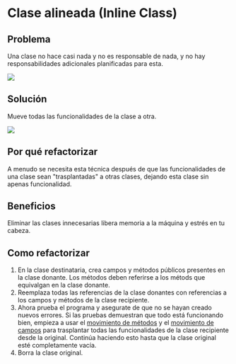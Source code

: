 # Clase alineada (Inline Class)

## Problema

Una clase no hace casi nada y no es responsable de nada, y no hay responsabilidades adicionales planificadas para esta.

![](https://refactoring.guru/images/refactoring/diagrams/Inline%20Class%20-%20Before.png?id=717d80baaa902d09acbaa55fd0539638https://refactoring.guru/images/refactoring/diagrams/Move%20Field%20-%20Before.png?id=b58c81b01a0c4ef8659f92cc64fa51a)

## Solución

Mueve todas las funcionalidades de la clase a otra.

![](https://refactoring.guru/images/refactoring/diagrams/Inline%20Class%20-%20After.png?id=7cb7db0fe2ab0d17f067d411f9e98f15https://refactoring.guru/images/refactoring/diagrams/Move%20Field%20-%20After.png?id=d7c21af94ec9df17575373bae745e96)

## Por qué refactorizar

A menudo se necesita esta técnica después de que las funcionalidades de una clase sean "trasplantadas" a otras clases, dejando esta clase sin apenas funcionalidad.

## Beneficios

Eliminar las clases innecesarias libera memoria a la máquina y estrés en tu cabeza.

## Como refactorizar

1. En la clase destinataria, crea campos y métodos públicos presentes en la clase donante. Los métodos deben referirse a los métods que equivalgan en la clase donante.
2. Reemplaza todas las referencias de la clase donantes con referencias a los campos y métodos de la clase recipiente.
3. Ahora prueba el programa y asegurate de que no se hayan creado nuevos errores. Si las pruebas demuestran que todo está funcionando bien, empieza a usar el [movimiento de métodos](MoveMethod.md) y el [movimiento de campos](MoveField.md) para trasplantar todas las funcionalidades de la clase recipiente desde la original. Continúa haciendo esto hasta que la clase original esté completamente vacía.
4. Borra la clase original.
